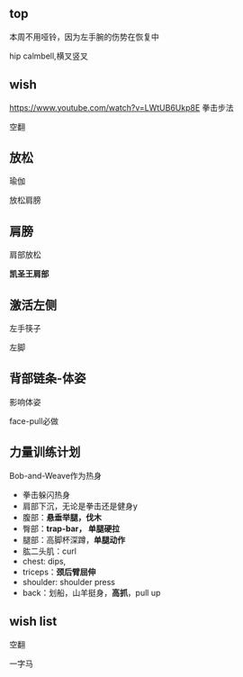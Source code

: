 ## top

本周不用哑铃，因为左手腕的伤势在恢复中

hip calmbell,横叉竖叉

## wish

https://www.youtube.com/watch?v=LWtUB6Ukp8E 拳击步法

空翻

## 放松

瑜伽

放松肩膀

## 肩膀

肩部放松

**凯圣王肩部**

## 激活左侧

左手筷子

左脚

## 背部链条-体姿

影响体姿

face-pull必做

## 力量训练计划



Bob-and-Weave作为热身



* 拳击躲闪热身
* 肩部下沉，无论是拳击还是健身y
* 腹部：**悬垂举腿，伐木**
* 臀部：**trap-bar， 单腿硬拉**
* 腿部：高脚杯深蹲，**单腿动作**
* 肱二头肌：curl
* chest: dips,
* triceps：**颈后臂屈伸**
* shoulder: shoulder press
* back：划船，山羊挺身，**高抓**，pull up

## wish list

空翻

一字马